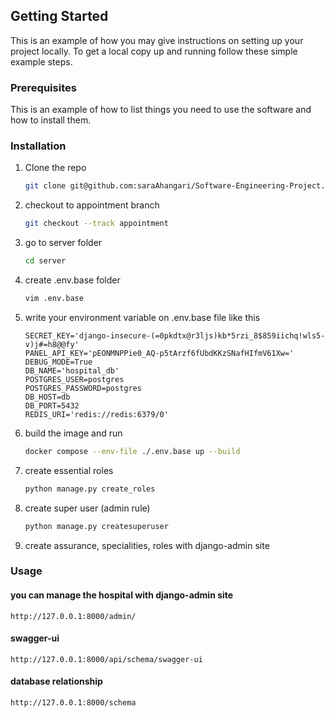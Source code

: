 
<!-- GETTING STARTED -->
## Getting Started

This is an example of how you may give instructions on setting up your project locally.
To get a local copy up and running follow these simple example steps.

### Prerequisites

This is an example of how to list things you need to use the software and how to install them.

### Installation

1. Clone the repo
   ```sh
   git clone git@github.com:saraAhangari/Software-Engineering-Project.git
   ```
2. checkout to appointment branch
   ```sh
   git checkout --track appointment
   ```
3. go to server folder
   ```sh
   cd server
   ```
4. create .env.base folder
   ```sh
   vim .env.base
   ```
5. write your environment variable on .env.base file like this
   ```
   SECRET_KEY='django-insecure-(=0pkdtx@r3ljs)kb*5rzi_8$859iichq!wls5-v)j#=h8@@fy'
   PANEL_API_KEY='pEONMNPPie0_AQ-p5tArzf6fUbdKKzSNafHIfmV61Xw='
   DEBUG_MODE=True
   DB_NAME='hospital_db'
   POSTGRES_USER=postgres
   POSTGRES_PASSWORD=postgres
   DB_HOST=db
   DB_PORT=5432
   REDIS_URI='redis://redis:6379/0'
   ```
6. build the image and run 
   ```sh
   docker compose --env-file ./.env.base up --build
   ```
7. create essential roles   
   ```sh
   python manage.py create_roles
   ```
8. create super user (admin rule)
   ```sh
   python manage.py createsuperuser
   ```

9. create assurance, specialities, roles with django-admin site   

### Usage
#### you can manage the hospital with django-admin site
   ```
   http://127.0.0.1:8000/admin/
   ```

#### swagger-ui
   ```
   http://127.0.0.1:8000/api/schema/swagger-ui
   ```

#### database relationship
   ```
   http://127.0.0.1:8000/schema
   ```